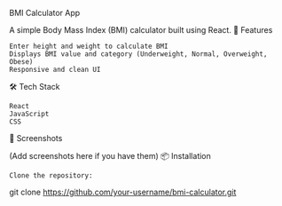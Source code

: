 BMI Calculator App

A simple Body Mass Index (BMI) calculator built using React.
🚀 Features

    Enter height and weight to calculate BMI
    Displays BMI value and category (Underweight, Normal, Overweight, Obese)
    Responsive and clean UI

🛠️ Tech Stack

    React
    JavaScript
    CSS

📸 Screenshots

(Add screenshots here if you have them)
📦 Installation

    Clone the repository:

git clone https://github.com/your-username/bmi-calculator.git

